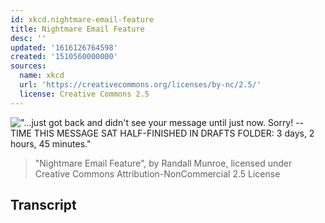 ```yaml
---
id: xkcd.nightmare-email-feature
title: Nightmare Email Feature
desc: ''
updated: '1616126764598'
created: '1510560000000'
sources:
  name: xkcd
  url: 'https://creativecommons.org/licenses/by-nc/2.5/'
  license: Creative Commons 2.5
---
```

!["...just got back and didn't see your message until just now. Sorry! -- TIME THIS MESSAGE SAT HALF-FINISHED IN DRAFTS FOLDER: 3 days, 2 hours, 45 minutes."](https://imgs.xkcd.com/comics/nightmare_email_feature.png)
> "Nightmare Email Feature", by Randall Munroe, licensed under Creative Commons Attribution-NonCommercial 2.5 License

## Transcript

